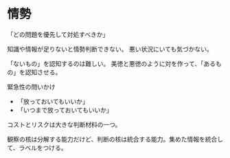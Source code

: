 # 情勢

「どの問題を優先して対処すべきか」

知識や情報が足りないと情勢判断できない。
悪い状況にいても気づかない。

「ないもの」を認知するのは難しい。
美徳と悪徳のように対を作って、「あるもの」を認知させる。

緊急性の問いかけ

-   「放っておいてもいいか」
-   「いつまで放っておいてもいいか」

コストとリスクは大きな判断材料の一つ。

観察の核は分解する能力だけど、判断の核は統合する能力。集めた情報を統合して、ラベルをつける。
